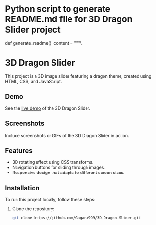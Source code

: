 # Python script to generate README.md file for 3D Dragon Slider project

def generate_readme():
    content = """\
# 3D Dragon Slider

This project is a 3D image slider featuring a dragon theme, created using HTML, CSS, and JavaScript.

## Demo

See the [live demo](https://gagana999.github.io/3D-Dragon-Slider/) of the 3D Dragon Slider.

## Screenshots

Include screenshots or GIFs of the 3D Dragon Slider in action.

## Features

- 3D rotating effect using CSS transforms.
- Navigation buttons for sliding through images.
- Responsive design that adapts to different screen sizes.

## Installation

To run this project locally, follow these steps:

1. Clone the repository:

   ```bash
   git clone https://github.com/Gagana999/3D-Dragon-Slider.git
